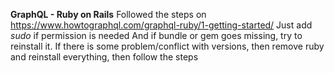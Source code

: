 **GraphQL - Ruby on Rails**
Followed the steps on https://www.howtographql.com/graphql-ruby/1-getting-started/
Just add *sudo* if permission is needed
And if bundle or gem goes missing, try to reinstall it.
If there is some problem/conflict with versions, then remove ruby and reinstall everything, then follow the steps

